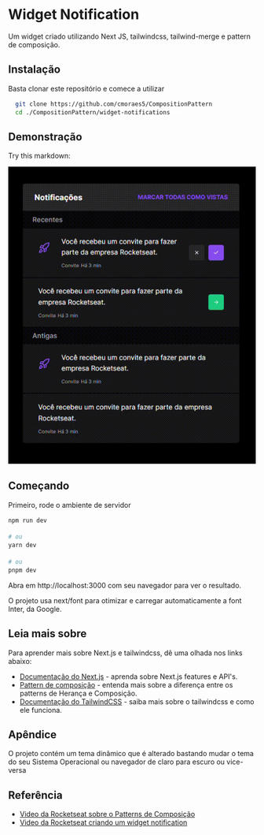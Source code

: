 
# Widget Notification

Um widget criado utilizando Next JS, tailwindcss, tailwind-merge e pattern de composição.


## Instalação

Basta clonar este repositório e comece a utilizar

```bash
  git clone https://github.com/cmoraes5/CompositionPattern
  cd ./CompositionPattern/widget-notifications
```
    
## Demonstração

Try this markdown:

![alt text](./assets/print.gif)



## Começando

Primeiro, rode o ambiente de servidor

```bash
npm run dev

# ou
yarn dev

# ou
pnpm dev
```

Abra em http://localhost:3000 com seu navegador para ver o resultado.

O projeto usa next/font para otimizar e carregar automaticamente a font Inter, da Google.
## Leia mais sobre

Para aprender mais sobre Next.js e tailwindcss, dê uma olhada nos links abaixo:

- [Documentação do Next.js](https://nextjs.org/docs) - aprenda sobre Next.js features e API's.
- [Pattern de composição](https://dev.to/thomas_hoadley/software-patterns-composition-vs-inheritance-2fi1) - entenda mais sobre a diferença entre os patterns de Herança e Composição.
- [Documentação do TailwindCSS](https://tailwindcss.com/docs/installation) - saiba mais sobre o tailwindcss e como ele funciona.
## Apêndice

O projeto contém um tema dinâmico que é alterado bastando mudar o tema do seu Sistema Operacional ou navegador de claro para escuro ou vice-versa


## Referência

 - [Video da Rocketseat sobre o Patterns de Composição](https://www.youtube.com/watch?v=oPOKpSFqy-I)
 - [Video da Rocketseat criando um widget notification](https://www.youtube.com/watch?v=4qpgwR6JZPY)


